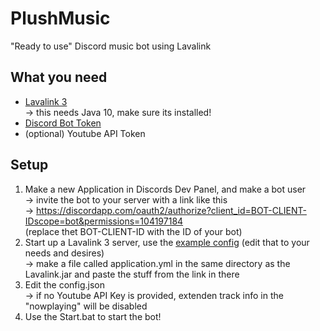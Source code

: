 # PlushMusic
"Ready to use" Discord music bot using Lavalink

## What you need
- [Lavalink 3](https://github.com/Frederikam/Lavalink)<br>
  -> this needs Java 10, make sure its installed!
- [Discord Bot Token](https://discordapp.com/developers/applications/)
- (optional) Youtube API Token

## Setup
1. Make a new Application in Discords Dev Panel, and make a bot user<br>
  -> invite the bot to your server with a link like this<br>
  -> https://discordapp.com/oauth2/authorize?client_id=BOT-CLIENT-IDscope=bot&permissions=104197184<br>
  (replace thet BOT-CLIENT-ID with the ID of your bot)
2. Start up a Lavalink 3 server, use the [example config](https://github.com/Frederikam/Lavalink/blob/master/LavalinkServer/application.yml.example) (edit that to your needs and desires)<br>
  -> make a file called application.yml in the same directory as the Lavalink.jar and paste the stuff from the link in there
3. Edit the config.json<br>
  -> if no Youtube API Key is provided, extenden track info in the "nowplaying" will be disabled
4. Use the Start.bat to start the bot!
